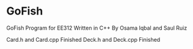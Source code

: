 # GoFish
GoFish Program for EE312
Written in C++
By Osama Iqbal and Saul Ruiz

Card.h and Card.cpp Finished
Deck.h and Deck.cpp Finished
